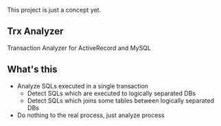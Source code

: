 This project is just a concept yet.

## Trx Analyzer

Transaction Analyzer for ActiveRecord and MySQL

## What's this

- Analyze SQLs executed in a single transaction
  - Detect SQLs which are executed to logically separated DBs
  - Detect SQLs which joins some tables between logically separated DBs
- Do nothing to the real process, just analyze process
